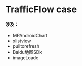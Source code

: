 # TrafficFlow case

#### 涉及：
- MPAndroidChart
- xlistview
- pulltorefresh
- Baidu地图SDk
- imageLoade
